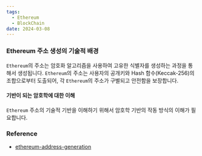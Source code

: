 ```yaml
---
tags:
  - Ethereum
  - BlockChain
date: 2024-03-08
---
```

### Ethereum 주소 생성의 기술적 배경

`Ethereum`의 주소는 암호화 알고리즘을 사용하여 고유한 식별자를 생성하는 과정을 통해서 생성됩니다. `Ethereum`의 주소는 사용자의 공개키와 Hash 함수(Keccak-256)의 조합으로부터 도출되어, 각 `Ethereum`의 주소가 구별되고 안전함을 보장합니다.

#### 기반이 되는 암호학에 대한 이해

`Ethereum` 주소의 기술적 기반을 이해하기 위해서 암호학 기반의 작동 방식의 이해가 필요합니다.



### Reference
* [ethereum-address-generation](https://www.doubloin.com/learn/ethereum-address-generation)
